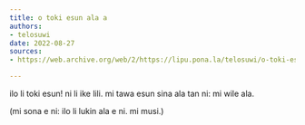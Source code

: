 ```yaml
---
title: o toki esun ala a
authors:
- telosuwi
date: 2022-08-27
sources:
- https://web.archive.org/web/2/https://lipu.pona.la/telosuwi/o-toki-esun-ala-a

---
```


ilo li toki esun! ni li ike lili.
mi tawa esun sina ala tan ni: mi wile ala.

(mi sona e ni: ilo li lukin ala e ni. mi musi.)
